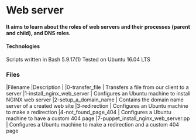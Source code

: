 # Web server
#### It aims to learn about the roles of web servers and their processes (parent and child), and DNS roles.

#### Technologies
Scripts written in Bash 5.9.17(1)
Tested on Ubuntu 16.04 LTS
### Files
|Filename	                   |Description    |
|0-transfer_file  |	Transfers a file from our client to a server
|1-install_nginx_web_server  |	Configures an Ubuntu machine to install NGINX web server
|2-setup_a_domain_name	|     Contains the domain name server of a created web site
|3-redirection          |	Configures an Ubuntu machine to make a redirection
|4-not_found_page_404	  | Configures a Ubuntu machine to have a custom 404 page
|7-puppet_install_nginx_web_server.pp	| Configures a Ubuntu machine to make a redirection and a custom 404 page
